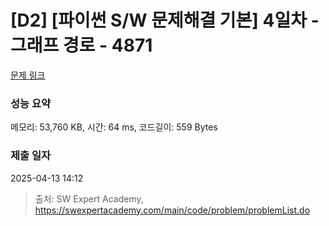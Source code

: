 # [D2] [파이썬 S/W 문제해결 기본] 4일차 - 그래프 경로 - 4871 

[문제 링크](https://swexpertacademy.com/main/code/problem/problemDetail.do?contestProbId=AWTQaUvqQdUDFAVT) 

### 성능 요약

메모리: 53,760 KB, 시간: 64 ms, 코드길이: 559 Bytes

### 제출 일자

2025-04-13 14:12



> 출처: SW Expert Academy, https://swexpertacademy.com/main/code/problem/problemList.do